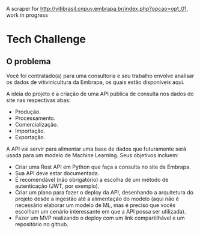 A scraper for http://vitibrasil.cnpuv.embrapa.br/index.php?opcao=opt_01, work in progress

# Tech Challenge

## O problema

Você foi contratado(a) para uma consultoria e seu trabalho envolve analisar os dados de vitivinicultura da Embrapa, os quais estão disponíveis aqui.

A ideia do projeto é a criação de uma API pública de consulta nos dados do site nas respectivas abas:
* Produção.
* Processamento.
* Comercialização.
* Importação.
* Exportação.

A API vai servir para alimentar uma base de dados que futuramente será usada para um modelo de Machine Learning.
Seus objetivos incluem:

* Criar uma Rest API em Python que faça a consulta no site da Embrapa.
* Sua API deve estar documentada.
* É recomendável (não obrigatório) a escolha de um método de autenticação (JWT, por exemplo).
* Criar um plano para fazer o deploy da API, desenhando a arquitetura do projeto desde a ingestão até a alimentação do modelo (aqui não é necessário elaborar um modelo de ML, mas é preciso que vocês escolham um cenário interessante em que a API possa ser utilizada).
* Fazer um MVP realizando o deploy com um link compartilhável e um repositório no github.
